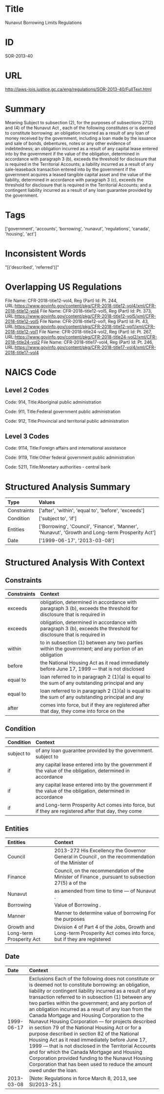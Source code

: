# Title
Nunavut Borrowing Limits Regulations


# ID
SOR-2013-40

# URL
http://laws-lois.justice.gc.ca/eng/regulations/SOR-2013-40/FullText.html


# Summary
Meaning Subject to subsection (2), for the purposes of subsections 27(2) and (4) of the  Nunavut Act , each of the following constitutes or is deemed to constitute borrowing: an obligation incurred as a result of any loan of money received by the government, including a loan made by the issuance and sale of bonds, debentures, notes or any other evidence of indebtedness; an obligation incurred as a result of any capital lease entered into by the government if the value of the obligation, determined in accordance with paragraph  3 (b), exceeds the threshold for disclosure that is required in the Territorial Accounts; a liability incurred as a result of any sale-leaseback transaction entered into by the government if the government acquires a leased tangible capital asset and the value of the liability, determined in accordance with paragraph  3 (c), exceeds the threshold for disclosure that is required in the Territorial Accounts; and a contingent liability incurred as a result of any loan guarantee provided by the government.


# Tags
['government', 'accounts', 'borrowing', 'nunavut', 'regulations', 'canada', 'housing', 'act']


# Inconsistent Words
"[('described', 'referred')]"


# Overlapping US Regulations
File Name: CFR-2018-title12-vol4, Reg (Part) Id: Pt. 244, URL:https://www.govinfo.gov/content/pkg/CFR-2018-title12-vol4/xml/CFR-2018-title12-vol4
File Name: CFR-2018-title12-vol5, Reg (Part) Id: Pt. 373, URL:https://www.govinfo.gov/content/pkg/CFR-2018-title12-vol5/xml/CFR-2018-title12-vol5
File Name: CFR-2018-title12-vol1, Reg (Part) Id: Pt. 43, URL:https://www.govinfo.gov/content/pkg/CFR-2018-title12-vol1/xml/CFR-2018-title12-vol1
File Name: CFR-2018-title24-vol2, Reg (Part) Id: Pt. 267, URL:https://www.govinfo.gov/content/pkg/CFR-2018-title24-vol2/xml/CFR-2018-title24-vol2
File Name: CFR-2018-title17-vol4, Reg (Part) Id: Pt. 246, URL:https://www.govinfo.gov/content/pkg/CFR-2018-title17-vol4/xml/CFR-2018-title17-vol4



# NAICS Code
## Level 2 Codes
Code: 914, Title:Aboriginal public administration

Code: 911, Title:Federal government public administration

Code: 912, Title:Provincial and territorial public administration




## Level 3 Codes
Code: 9114, Title:Foreign affairs and international assistance

Code: 9119, Title:Other federal government public administration

Code: 5211, Title:Monetary authorities - central bank







# Structured Analysis Summary
| Type        | Values                                                                                          |
|:------------|:------------------------------------------------------------------------------------------------|
| Constraints | ['after', 'within', 'equal to', 'before', 'exceeds']                                            |
| Condition   | ['subject to', 'if']                                                                            |
| Entities    | ['Borrowing', 'Council', 'Finance', 'Manner', 'Nunavut', 'Growth and Long-term Prosperity Act'] |
| Date        | ['1999-06-17', '2013-03-08']                                                                    |


# Structured Analysis With Context
 


## Constraints
| Constraints   | Context                                                                                                             |
|:--------------|:--------------------------------------------------------------------------------------------------------------------|
| exceeds       | obligation, determined in accordance with paragraph 3 (b), exceeds the threshold for disclosure that is required in |
| exceeds       | obligation, determined in accordance with paragraph 3 (b), exceeds the threshold for disclosure that is required in |
| within        | to in subsection (1) between any two parties within the government; and any portion of an obligation                |
| before        | the National Housing Act as it read immediately before June 17, 1999 — that is not disclosed                        |
| equal to      | loan referred to in paragraph 2 (1)(a) is equal to the sum of any outstanding principal and any                     |
| equal to      | loan referred to in paragraph 2 (1)(a) is equal to the sum of any outstanding principal and any                     |
| after         | comes into force, but if they are registered after that day, they come into force on the                            |


## Condition
| Condition   | Context                                                                                                   |
|:------------|:----------------------------------------------------------------------------------------------------------|
| subject to  | of any loan guarantee provided by the government. subject to                                              |
| if          | any capital lease entered into by the government if the value of the obligation, determined in accordance |
| if          | any capital lease entered into by the government if the value of the obligation, determined in accordance |
| if          | and Long-term Prosperity Act comes into force, but if they are registered after that day, they come       |


## Entities
| Entities                            | Context                                                                                                            |
|:------------------------------------|:-------------------------------------------------------------------------------------------------------------------|
| Council                             | 2013-272 His Excellency the Governor General in  Council , on the recommendation of the Minister of                |
| Finance                             | Council, on the recommendation of the Minister of Finance , pursuant to subsection 27(5) a of the                  |
| Nunavut                             | as amended from time to time — of Nunavut .                                                                        |
| Borrowing                           | Value of  Borrowing .                                                                                              |
| Manner                              | Manner to determine value of borrowing For the purposes                                                            |
| Growth and Long-term Prosperity Act | Division 4 of Part 4 of the Jobs, Growth and Long-term Prosperity Act comes into force, but if they are registered |


## Date
| Date       | Context                                                                                                                                                                                                                                                                                                                                                                                                                                                                                                                                                                                                                                                                                                                                                                                                                                           |
|:-----------|:--------------------------------------------------------------------------------------------------------------------------------------------------------------------------------------------------------------------------------------------------------------------------------------------------------------------------------------------------------------------------------------------------------------------------------------------------------------------------------------------------------------------------------------------------------------------------------------------------------------------------------------------------------------------------------------------------------------------------------------------------------------------------------------------------------------------------------------------------|
| 1999-06-17 | Exclusions Each of the following does not constitute or is deemed not to constitute borrowing: an obligation, liability or contingent liability incurred as a result of any transaction referred to in subsection (1) between any two parties within the government; and any portion of an obligation incurred as a result of any loan from the Canada Mortgage and Housing Corporation to the Nunavut Housing Corporation — for projects described in section 79 of the  National Housing Act  or for a purpose described in section 82 of the  National Housing Act  as it read immediately before June 17, 1999 — that is not disclosed in the Territorial Accounts and for which the Canada Mortgage and Housing Corporation provided funding to the Nunavut Housing Corporation that has been used to reduce the amount owed under the loan. |
| 2013-03-08 | [Note: Regulations in force March 8, 2013,  see  SI/2013-25.]                                                                                                                                                                                                                                                                                                                                                                                                                                                                                                                                                                                                                                                                                                                                                                                     |


